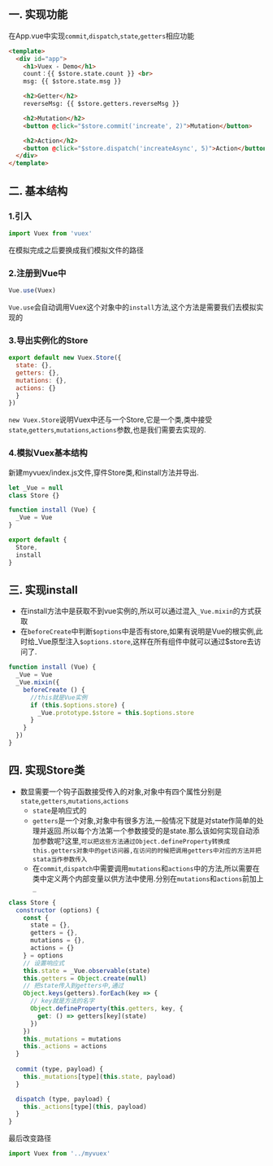 
## 一. 实现功能

在App.vue中实现`commit`,`dispatch`,`state`,`getters`相应功能

```html
<template>
  <div id="app">
    <h1>Vuex - Demo</h1>
    count：{{ $store.state.count }} <br>
    msg: {{ $store.state.msg }}

    <h2>Getter</h2>
    reverseMsg: {{ $store.getters.reverseMsg }}

    <h2>Mutation</h2>
    <button @click="$store.commit('increate', 2)">Mutation</button>

    <h2>Action</h2>
    <button @click="$store.dispatch('increateAsync', 5)">Action</button>
  </div>
</template>

```

## 二. 基本结构

### 1.引入

```js
import Vuex from 'vuex'
```

在模拟完成之后要换成我们模拟文件的路径

### 2.注册到Vue中

```js
Vue.use(Vuex)
```

`Vue.use`会自动调用Vuex这个对象中的`install`方法,这个方法是需要我们去模拟实现的

### 3.导出实例化的Store

```js
export default new Vuex.Store({
  state: {},
  getters: {},
  mutations: {},
  actions: {}
  }
})
```

`new Vuex.Store`说明Vuex中还与一个Store,它是一个类,类中接受`state`,`getters`,`mutations`,`actions`参数,也是我们需要去实现的.

### 4.模拟Vuex基本结构

新建myvuex/index.js文件,穿件Store类,和install方法并导出.

```js
let _Vue = null
class Store {}

function install (Vue) {
  _Vue = Vue
}

export default {
  Store,
  install
}
```

## 三. 实现install

- 在install方法中是获取不到vue实例的,所以可以通过混入`_Vue.mixin`的方式获取
- 在`beforeCreate`中判断`$options`中是否有store,如果有说明是Vue的根实例,此时给_Vue原型注入`$options.store`,这样在所有组件中就可以通过$store去访问了.

```js
function install (Vue) {
  _Vue = Vue
  _Vue.mixin({
    beforeCreate () {
      //this就是Vue实例
      if (this.$options.store) {
        _Vue.prototype.$store = this.$options.store
      }
    }
  })
}
```

## 四. 实现Store类

- 数显需要一个钩子函数接受传入的对象,对象中有四个属性分别是`state`,`getters`,`mutations`,`actions`
  - `state`是响应式的
  - `getters`是一个对象,对象中有很多方法,一般情况下就是对state作简单的处理并返回.所以每个方法第一个参数接受的是state.那么该如何实现自动添加参数呢?这里,`可以把这些方法通过Object.defineProperty转换成this.getters对象中的get访问器,在访问的时候把调用getters中对应的方法并把stata当作参数传入`
  - 在`commit`,`dispatch`中需要调用`mutations`和`actions`中的方法,所以需要在类中定义两个内部变量以供方法中使用.分别在`mutations`和`actions`前加上`_`

```js
class Store {
  constructor (options) {
    const {
      state = {},
      getters = {},
      mutations = {},
      actions = {}
    } = options
    // 设置响应式
    this.state = _Vue.observable(state)
    this.getters = Object.create(null)
    // 把state传入到getters中,通过
    Object.keys(getters).forEach(key => {
      // key就是方法的名字
      Object.defineProperty(this.getters, key, {
        get: () => getters[key](state)
      })
    })
    this._mutations = mutations
    this._actions = actions
  }
  
  commit (type, payload) {
    this._mutations[type](this.state, payload)
  }

  dispatch (type, payload) {
    this._actions[type](this, payload)
  }
}
```

最后改变路径

```js
import Vuex from '../myvuex'
```